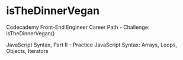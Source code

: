 # isTheDinnerVegan
 Codecademy Front-End Engineer Career Path - Challenge: isTheDinnerVegan()

 JavaScript Syntax, Part II - Practice JavaScript Syntax: Arrays, Loops, Objects, Iterators